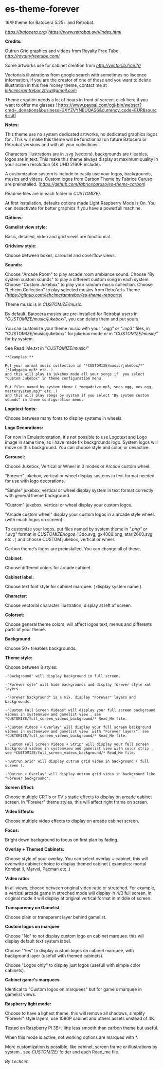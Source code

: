 # es-theme-forever

16/9 theme for Batocera 5.25+ and Retrobat.

*https://batocera.org/*
*https://www.retrobat.ovh/index.html*

**Credits:**

Outrun Grid graphics and videos from Royalty Free Tube *http://royaltyfreetube.com/*

Some artworks use for cabinet creation from *http://vectorlib.free.fr/*

Vectorials iilustrations from google search with sometimes no liscence information, if you are the creator of one of these and you want to delete illustration
in this free money theme, contact me at *lehcimcramtrebor.ztriw@gmail.com*


Theme creation needs a lot of hours in front of screen, click here if you want to offer me glasses !
https://www.paypal.com/cgi-bin/webscr?cmd=_donations&business=3XYZVYNEUQAS6&currency_code=EUR&source=url


**Notes:**

This theme use no system dedicated artworks, no dedicated graphics logos for . This will make this theme will be functionnal
on future Batocera or Retrobat versions and with all your collections.

Characters illustrations are in .svg (vectors), backgrounds are tileables, logos are in text. This make this theme  always
display at maximum quality in your screen resolution (4K UHD 2160P include).

A customization system is include to easily use your logos, backgrounds, musics and videos.
Custom logos from Carbon Theme by Fabrice Caruso are preinstalled. (*https://github.com/fabricecaruso/es-theme-carbon*)

Readme files are in each folder in *CUSTOMIZE/*.

At first installation, defaults options made Light Raspberry Mode is On.
You can desactivate for better graphics if you have a powerfull machine.


**Options:**

**Gamelist view style:**

Basic, detailed, video and grid views are functionnal.


**Gridview style:**

Choose between boxes, carousel and coverflow views.


**Sounds:**

Choose "Arcade Room" to play arcade room ambiance sound.
Choose "By system custom sounds" to play a different custom song in each system.
Choose "Custom Jukebox" to play your random music collection.
Choose "Lehcim Collection" to play selected musics from Retro'arts Theme. *(https://github.com/lehcimcramtrebor/es-theme-retroarts)*

Theme music is in *CUSTOMIZE/music.* 

By default, Batocera musics are pre-installed for Retrobat users in "*CUSTOMIZE/music/jukebox/*", you can delete them and put yours.

You can customize your theme music with your *".ogg" or ".mp3"* files, in "CUSTOMIZE/music/jukebox/" for jukebox mode or in "*CUSTOMIZE/music/*" for by system.

See Read_Me.txt in "*CUSTOMIZE/music/*"

	**Examples:** 	

	Put your normal music collection in "*CUSTOMIZE/music/jukebox/*" (*ladygaga.mp3* etc..)
	and this will play in jukebox mode all your songs if  you select "Custom Jukebox" in theme configuration menu.

	Put files named by system theme ( *megadrive.mp3, snes.ogg, nes.ogg, mastersystem.mp3* etc..)
	and this will play songs by system if you select "By system custom sounds" in theme configuration menu.


**Logotext fonts:**

Choose between many fonts to display systems in wheels.


**Logo Decorations:**

For now in Emulationstation, it's not possible to use Logotext and Logo image in same time,
so i have made fix backgrounds logo. System logos will move on this background.
You can choose style and color, or desactive.


**Carousel:**

Choose Jukebox, Vertical or Wheel in 3 modes or Arcade custom wheel.

"Forever" jukebox, vertical or wheel display systems in text format needed for use with
logo decorations.

"Simple" jukebox, vertical or wheel display system in text format correctly with general theme background.

"Custom" jukebox, vertical or wheel display your custom logos.

"Arcade custom wheel" display your custom logos in a arcade style wheel. (with much logos on screen).

To customize your logos, put files named by system theme in *".png" or ".svg"* format in 
*CUSTOMIZE/logos* ( 3do.svg, gx4000.png, atari2600.svg etc.. ) and choose CUSTOM jukebox, vertical or wheel.

Carbon theme's logos are preinstalled. You can change all of these.


**Cabinet:**

Choose different colors for arcade cabinet.


**Cabinet label:**

Choose text font style for cabinet marquee. ( display system name ).


**Character:**

Choose vectorial character illustration, display at left of screen. 


**Colorset:**

Choose general theme colors, will affect logos text, menus and differents parts of your theme.


**Background:**

Choose 50+ tileables backgrounds.


**Theme style:**

Choose between 8 styles:

	-"Background" will display background in full screen.

	-"Forever syle" will hide backgrounds and display forever style xml layers.

	-"Forever background" is a mix. display "Forever" layers and backgrounds.

	-"Custom Full Screen Videos" will display your full screen background videos in systemview and gamelist view , see *CUSTOMIZE/full_screen_videos_background/* Read_Me file.

	-"Custom Videos + Overlay" will display your full screen background videos in systemview and gamelist view  with "Forever layers", see *CUSTOMIZE/full_screen_videos_background/* Read_Me file.

	-"Custom Full Screen Videos + Strip" will display your full screen background videos in systemview and gamelist view with color strip , see *CUSTOMIZE/full_screen_videos_background/* Read_Me file.

	-"Outrun Grid" will display outrun grid video in background ( full screen ).
	
	-"Outrun + Overlay" will display outrun grid video in background like "Forever background".	
	
	
**Screen Effect:**

Choose multiple CRT's or TV's static effects to display on arcade cabinet screen.
In "Forever" theme styles, this will affect right frame on screen.


**Video Effects:**

Choose multiple video effects to display on arcade cabinet screen.


**Focus:**

Bright down background to focus on first plan by fading.


**Overlay + Themed Cabinets:**

Choose style of your overlay. You can select overlay + cabinet, this will overwrite cabinet choice 
to display themed cabinet ( examples: mortal Kombat II, Marvel, Pacman etc..)


**Video ratio:**

In all views, choose between original video ratio or stretched.
For example, a vertical arcade game in streched mode will display in 4/3 full screen, in original mode
it will display at original vertical format in middle of screen.


**Transparency on Gamelist**

Choose plain or transparent layer behind gamelist.


**Custom logos on marquee**

Choose "No" to not display custom logo on cabinet marquee. this will display default text system label.

Choose "Yes" to display custom logos on cabinet marquee, with background layer (usefull with themed cabinets).

Choose "Logos only" to display just logos (usefull with simple color cabinets).


**Cabinet game's marquees**

Identical to "Custom logos on marquees" but for game's marquee in gamelist views.


**Raspberry light mode:**

Choose to have a lighest theme, this will remove all shadows, simplify "Forever" style layers,
use 1080P cabinet and others assets unstead of 4K.

Tested on Raspberry Pi 3B+, litte less smooth than carbon theme but useful.

When this mode is active, not working options are marqued with *.


More customization is possible, like cabinet, screen frame or illustrations by system.. see *CUSTOMIZE/* folder
and each Read_me file.

*By Lechcim*